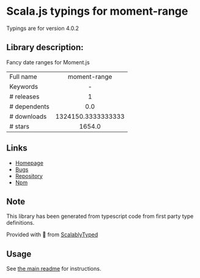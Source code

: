 
# Scala.js typings for moment-range

Typings are for version 4.0.2

## Library description:
Fancy date ranges for Moment.js

|                    |                 |
| ------------------ | :-------------: |
| Full name          | moment-range |
| Keywords           | - |
| # releases         | 1 |
| # dependents       | 0.0 |
| # downloads        | 1324150.3333333333 |
| # stars            | 1654.0 |

## Links
- [Homepage](https://github.com/rotaready/moment-range)
- [Bugs](https://github.com/rotaready/moment-range/issues)
- [Repository](https://github.com/rotaready/moment-range)
- [Npm](https://www.npmjs.com/package/moment-range)
    


## Note
This library has been generated from typescript code from first party type definitions.

Provided with :purple_heart: from [ScalablyTyped](https://github.com/oyvindberg/ScalablyTyped)

## Usage
See [the main readme](../../readme.md) for instructions.


